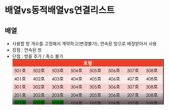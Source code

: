 # 배열vs동적배열vs연결리스트
## 배열
- 사용할 방 개수를 고정해서 계약하고(변경불가), 연속된 방으로 배정받아서 사용
- 장점 : 연속된 방
- 단점 : 방을 추가 / 축소 불가
![배열](./img/배열.png)

